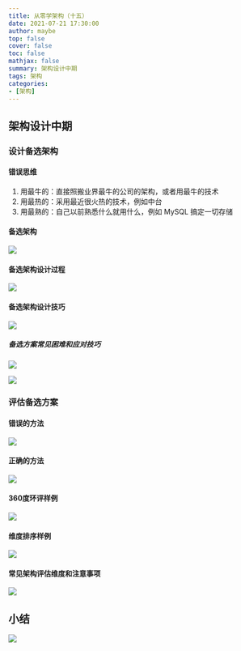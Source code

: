 ```yaml
---
title: 从零学架构（十五）
date: 2021-07-21 17:30:00
author: maybe
top: false
cover: false
toc: false
mathjax: false
summary: 架构设计中期
tags: 架构
categories:
- [架构]
---
```

## 架构设计中期

### 设计备选架构

#### 错误思维

1. 用最牛的：直接照搬业界最牛的公司的架构，或者用最牛的技术
2. 用最热的：采用最近很火热的技术，例如中台
3. 用最熟的：自己以前熟悉什么就用什么，例如 MySQL 搞定一切存储

#### 备选架构

![](/medias/assets/architecture/20210721164803.png)

#### 备选架构设计过程

![](/medias/assets/architecture/20210721165018.png)

#### 备选架构设计技巧

![](/medias/assets/architecture/20210721165359.png)

##### 备选方案常见困难和应对技巧

![](/medias/assets/architecture/20210721165528.png)

![](/medias/assets/architecture/20210721165727.png)

### 评估备选方案

#### 错误的方法

![](/medias/assets/architecture/20210721165846.png)

#### 正确的方法

![](/medias/assets/architecture/20210721165951.png)

#### 360度环评样例

![](/medias/assets/architecture/20210721170250.png)

#### 维度排序样例

![](/medias/assets/architecture/20210721170422.png)

#### 常见架构评估维度和注意事项

![](/medias/assets/architecture/20210721171141.png)

## 小结

![](/medias/assets/architecture/架构设计中期.png)
